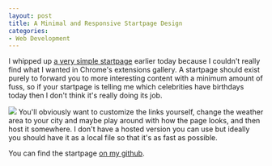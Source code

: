 ```yaml
---
layout: post
title: A Minimal and Responsive Startpage Design
categories:
- Web Development
---
```


I whipped up <a target="_blank" href="https://github.com/gianjohansen/startpage">a very simple startpage</a> earlier today because I couldn't really find what I wanted in Chrome's extensions gallery. A startpage should exist purely to forward you to more interesting content with a minimum amount of fuss, so if your startpage is telling me which celebrities have birthdays today then I don't think it's really doing its job.

<a target="_blank" href="/journal/assets/images/60.png"><img src="/journal/assets/images/60.png"></a>
You'll obviously want to customize the links yourself, change the weather area to your city and maybe play around with how the page looks, and then host it somewhere. I don't have a hosted version you can use but ideally you should have it as a local file so that it's as fast as possible.

You can find the startpage <a href="https://github.com/gianjohansen/startpage" target="_blank">on my github</a>.